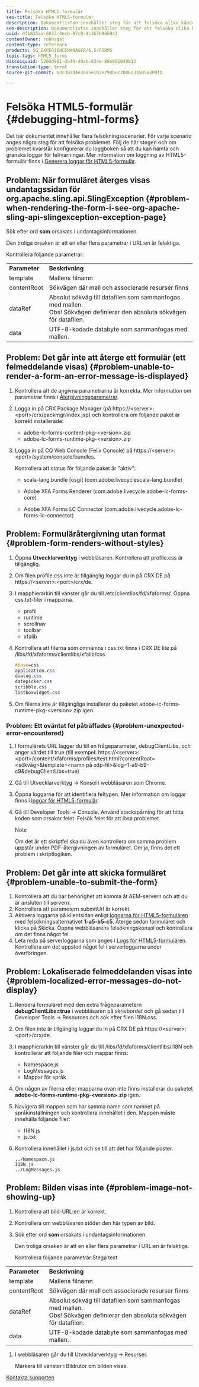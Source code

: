 ```yaml
---
title: Felsöka HTML5-formulär
seo-title: Felsöka HTML5-formulär
description: Dokumentlistan innehåller steg för att felsöka olika kända problem.
seo-description: Dokumentlistan innehåller steg för att felsöka olika kända problem.
uuid: df1835aa-6033-4ecb-97c8-4c3b7b96b943
contentOwner: robhagat
content-type: reference
products: SG_EXPERIENCEMANAGER/6.5/FORMS
topic-tags: hTML5_forms
discoiquuid: 5260d981-da40-40ab-834e-88e091840813
translation-type: tm+mt
source-git-commit: a3c303d4e3a85e1b2e794bec2006c335056309fb

---
```



# Felsöka HTML5-formulär {#debugging-html-forms}

Det här dokumentet innehåller flera felsökningsscenarier. För varje scenario anges några steg för att felsöka problemet. Följ de här stegen och om problemet kvarstår konfigurerar du loggboken så att du kan hämta och granska loggar för fel/varningar. Mer information om loggning av HTML5-formulär finns i [Generera loggar för HTML5-formulär](/help/forms/using/enable-logs.md).

## Problem: När formuläret återges visas undantagssidan för org.apache.sling.api.SlingException {#problem-when-rendering-the-form-i-see-org-apache-sling-api-slingexception-exception-page}

Sök efter ord **som** orsakats i undantagsinformationen.

Den troliga orsaken är att en eller flera parametrar i URL:en är felaktiga.

Kontrollera följande parametrar:

<table>
 <tbody>
  <tr>
   <td><strong>Parameter</strong></td>
   <td><strong>Beskrivning</strong></td>
  </tr>
  <tr>
   <td>template</td>
   <td>Mallens filnamn</td>
  </tr>
  <tr>
   <td>contentRoot</td>
   <td>Sökvägen där mall och associerade resurser finns</td>
  </tr>
  <tr>
   <td>dataRef</td>
   <td>Absolut sökväg till datafilen som sammanfogas med mallen.<br /> Obs! Sökvägen definierar den absoluta sökvägen för datafilen.</td>
  </tr>
  <tr>
   <td>data</td>
   <td>UTF-8-kodade databyte som sammanfogas med mallen.</td>
  </tr>
 </tbody>
</table>

## Problem: Det går inte att återge ett formulär (ett felmeddelande visas) {#problem-unable-to-render-a-form-an-error-message-is-displayed}

1. Kontrollera att de angivna parametrarna är korrekta. Mer information om parametrar finns i [Återgivningsparametrar](/help/forms/using/debug.md#main-pars-table).
1. Logga in på CRX Package Manager (på https://&lt;server>:&lt;port>/crx/packmgr/index.jsp) och kontrollera om följande paket är korrekt installerade:

   * adobe-lc-forms-content-pkg-&lt;version>.zip
   * adobe-lc-forms-runtime-pkg-&lt;version>.zip

1. Logga in på CQ Web Console (Felix Console) på https://&lt;server>:&lt;port>/system/console/bundles.

   Kontrollera att status för följande paket är &quot;aktiv&quot;:

   * scala-lang.bundle [osgi]
   (com.adobe.livecyclescala-lang.bundle)

   * Adobe XFA Forms Renderer
   (com.adobe.livecycle.adobe-lc-forms-core)

   * Adobe XFA Forms LC Connector
   (com.adobe.livecycle.adobe-lc-forms-lc-connector)

## Problem: Formuläråtergivning utan format {#problem-form-renders-without-styles}

1. Öppna **Utvecklarverktyg** i webbläsaren. Kontrollera att profile.css är tillgänglig.
1. Om filen profile.css inte är tillgänglig loggar du in på CRX DE på https://&lt;server>:&lt;port>/crx/de.
1. I mapphierarkin till vänster går du till /etc/clientlibs/fd/xfaforms/. Öppna css.txt-filer i mapparna.

   * profil
   * runtime
   * scrollnav
   * toolbar
   * xfalib

1. Kontrollera att filerna som omnämns i css.txt finns i CRX DE lite på /libs/fd/xfaforms/clientlibs/xfalib/css.

   ```css
   #base=css
   application.css
   dialog.css
   datepicker.css
   scribble.css
   listboxwidget.css
   ```

1. Om filerna inte är tillgängliga installerar du paketet adobe-lc-forms-runtime-pkg-&lt;version>.zip igen.

### Problem: Ett oväntat fel påträffades {#problem-unexpected-error-encountered}

1. I formulärets URL lägger du till en frågeparameter, debugClientLibs, och anger värdet till true (till exempel: https://&lt;server>:&lt;port>/content/xfaforms/profiles/test.html?contentRoot=&lt;sökväg>&amp;template=&lt;namn på xdp-fil>&amp;log=1-a9-b9-c9&amp;debugClientLibs=true)
1. Gå till Utvecklarverktyg -> Konsol i webbläsaren som Chrome.
1. Öppna loggarna för att identifiera feltypen. Mer information om loggar finns i [loggar för HTML5-formulär](/help/forms/using/enable-logs.md).
1. Gå till Developer Tools -> Console. Använd stackspårning för att hitta koden som orsakar felet. Felsök felet för att lösa problemet.

   >[!NOTE]
   >
   >Om det är ett skriptfel ska du även kontrollera om samma problem uppstår under PDF-återgivningen av formuläret. Om ja, finns det ett problem i skriptlogiken.

## Problem: Det går inte att skicka formuläret {#problem-unable-to-submit-the-form}

1. Kontrollera att du har behörighet att komma åt AEM-servern och att du är ansluten till servern.
1. Kontrollera att parametern submitUrl är korrekt.
1. Aktivera loggarna på klientsidan enligt [loggarna för HTML5-formulären](/help/forms/using/enable-logs.md) med felsökningsalternativet **1-a5-b5-c5**. Återge sedan formuläret och klicka på Skicka. Öppna webbläsarens felsökningskonsol och kontrollera om det finns något fel.
1. Leta reda på serverloggarna som anges i [Logs för HTML5-formulären](/help/forms/using/enable-logs.md). Kontrollera om det uppstod något fel i serverloggarna under överföringen.

## Problem: Lokaliserade felmeddelanden visas inte {#problem-localized-error-messages-do-not-display}

1. Rendera formuläret med den extra frågeparametern **debugClientLibs=true** i webbläsaren på skrivbordet och gå sedan till Developer Tools -> Resources och sök efter filen I18N.css.
1. Om filen inte är tillgänglig loggar du in på CRX DE på https://&lt;server>:&lt;port>/crx/de.
1. I mapphierarkin till vänster går du till /libs/fd/xfaforms/clientlibs/I18N och kontrollerar att följande filer och mappar finns:

   * Namespace.js
   * LogMessages.js
   * Mappar för språk

1. Om någon av filerna eller mapparna ovan inte finns installerar du paketet **adobe-lc-forms-runtime-pkg-&lt;version>.zip** igen.
1. Navigera till mappen som har samma namn som namnet på språkinställningen och kontrollera innehållet i den. Mappen måste innehålla följande filer:

   * I18N.js
   * js.txt

1. Kontrollera innehållet i js.txt och se till att det har följande poster.

   ```
   ../Namespace.js
   I18N.js
   ../LogMessages.js
   ```

## Problem: Bilden visas inte {#problem-image-not-showing-up}

1. Kontrollera att bild-URL:en är korrekt.
1. Kontrollera om webbläsaren stöder den här typen av bild.
1. Sök efter ord **som** orsakats i undantagsinformationen.

   Den troliga orsaken är att en eller flera parametrar i URL:en är felaktiga.

   Kontrollera följande parametrar:Stega text

<table>
 <tbody>
  <tr>
   <td><strong>Parameter</strong></td>
   <td><strong>Beskrivning</strong></td>
  </tr>
  <tr>
   <td>template</td>
   <td>Mallens filnamn</td>
  </tr>
  <tr>
   <td>contentRoot</td>
   <td>Sökvägen där mall och associerade resurser finns</td>
  </tr>
  <tr>
   <td>dataRef</td>
   <td>Absolut sökväg till datafilen som sammanfogas med mallen.<br /> Obs! Sökvägen definierar den absoluta sökvägen för datafilen.</td>
  </tr>
  <tr>
   <td>data</td>
   <td>UTF-8-kodade databyte som sammanfogas med mallen.</td>
  </tr>
 </tbody>
</table>

1. I webbläsaren går du till Utvecklarverktyg -> Resurser.

   Markera till vänster i Bildrutor om bilden visas.

[Kontakta supporten](https://www.adobe.com/account/sign-in.supportportal.html)
